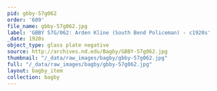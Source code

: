 ```yaml
---
pid: gbby-57g062
order: '609'
file_name: gbby-57g062.jpg
label: 'GBBY 57G/062: Arden Kline (South Bend Policeman) - c1920s'
_date: 1920s
object_type: glass plate negative
source: http://archives.nd.edu/Bagby/GBBY-57g062.jpg
thumbnail: "/_data/raw_images/bagby/gbby-57g062.jpg"
full: "/_data/raw_images/bagby/gbby-57g062.jpg"
layout: bagby_item
collection: bagby
---
```

